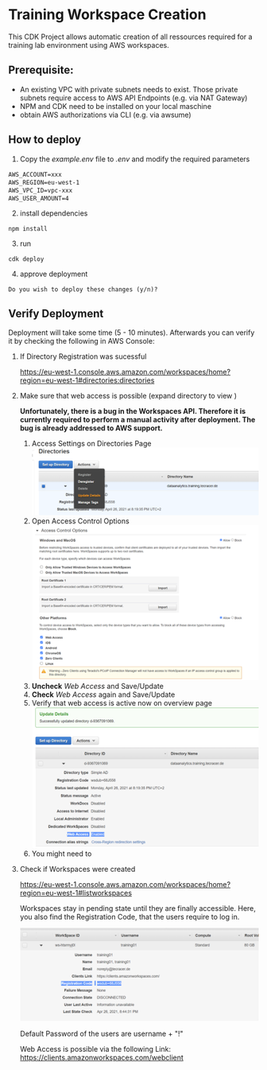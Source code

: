 # Training Workspace Creation

This CDK Project allows automatic creation of all ressources required for a training lab environment using AWS workspaces.

## Prerequisite:
- An existing VPC with private subnets needs to exist. Those private subnets require access to AWS API Endpoints (e.g. via NAT Gateway)
- NPM and CDK need to be installed on your local maschine
- obtain AWS authorizations via CLI (e.g. via awsume)

## How to deploy
1. Copy the *example.env* file to *.env* and modify the required parameters
```
AWS_ACCOUNT=xxx
AWS_REGION=eu-west-1
AWS_VPC_ID=vpc-xxx
AWS_USER_AMOUNT=4
```
2. install dependencies
```
npm install
```
3. run
```
cdk deploy
```
4. approve deployment
```
Do you wish to deploy these changes (y/n)?
```

## Verify Deployment

Deployment will take some time (5 - 10 minutes).
Afterwards you can verify it by checking the following in AWS Console:

1. If Directory Registration was sucessful

    https://eu-west-1.console.aws.amazon.com/workspaces/home?region=eu-west-1#directories:directories

2. Make sure that web access is possible (expand directory to view )

    **Unfortunately, there is a bug in the Workspaces API. Therefore it is currently required to perform a manual activity after deployment. The bug is already addressed to AWS support.**

    1. Access Settings on Directories Page
    ![Screenshot Bug 1](img/workspace-setting-bug1.PNG)
    2. Open Access Control Options
    ![Screenshot Bug 2](img/workspace-setting-bug2.PNG)
    3. **Uncheck** *Web Access* and Save/Update
    4. **Check** *Web Access* again and Save/Update
    5. Verify that web access is active now on overview page
     ![Screenshot Bug 3](img/workspace-setting-bug3.PNG)
    6. You might need to 


2. Check if Workspaces were created

    https://eu-west-1.console.aws.amazon.com/workspaces/home?region=eu-west-1#listworkspaces

    Workspaces stay in pending state until they are finally accessible.
    Here, you also find the Registration Code, that the users require to log in.
    
    ![workspace-registration-code.PNG](img/workspace-registration-code.PNG)
    

   


    Default Password of the users are username + "!"

    Web Access is possible via the following Link:
    https://clients.amazonworkspaces.com/webclient

